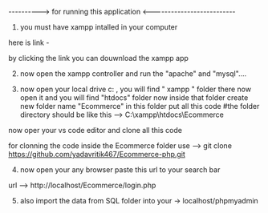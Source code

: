 ----------> for running this application  <--------------------------

1. you must have xampp intalled in your computer 

here is link - 

by clicking the link you can douwnload the xampp app

<!-- ---------------------------------------------------- -->

2. now open the xampp controller and run the  "apache"  and "mysql"....

3. now open your local drive c: , you will find " xampp " folder there now open it and you will find "htdocs" folder 
 now inside that folder create new folder name "Ecommerce" in this folder put all this code 
 #the folder directory should be like this -->   C:\xampp\htdocs\Ecommerce

 now oper your vs code editor and clone all this code

 for clonning the code inside the Ecommerce folder use --> git clone https://github.com/yadavritik467/Ecommerce-php.git

 <!-- ---------------------------------------------------- -->

 4. now open your any browser paste this url to your search bar

   url --> http://localhost/Ecommerce/login.php

<!-- ---------------------------------------------------- -->

5. also import the data from SQL folder into your -> localhost/phpmyadmin
